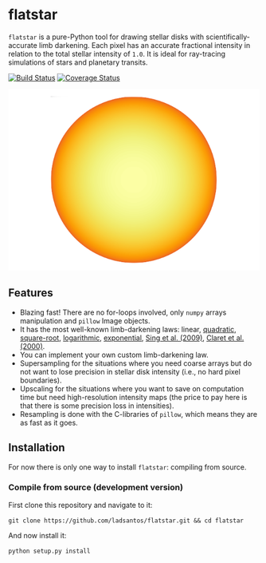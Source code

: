 # flatstar

`flatstar` is a pure-Python tool for drawing stellar disks with scientifically-accurate limb darkening. Each pixel has an accurate fractional intensity in relation to the total stellar intensity of `1.0`. It is ideal for ray-tracing simulations of stars and planetary transits.

[![Build Status](https://travis-ci.com/ladsantos/flatstar.svg?branch=main)](https://travis-ci.com/ladsantos/flatstar) [![Coverage Status](https://coveralls.io/repos/github/ladsantos/flatstar/badge.svg?branch=main)](https://coveralls.io/github/ladsantos/flatstar?branch=main)

![flatstar](assets/flatstar.png)

## Features

* Blazing fast! There are no for-loops involved, only `numpy` arrays manipulation and `pillow` Image objects.
* It has the most well-known limb-darkening laws: linear, [quadratic](https://ui.adsabs.harvard.edu/abs/1950HarCi.454....1K/abstract), [square-root](https://ui.adsabs.harvard.edu/abs/1992A%26A...259..227D/abstract), [logarithmic](https://ui.adsabs.harvard.edu/abs/1970AJ.....75..175K/abstract), [exponential](https://ui.adsabs.harvard.edu/abs/2003A%26A...412..241C/abstract), [Sing et al. (2009)](https://ui.adsabs.harvard.edu/abs/2009A%26A...505..891S/abstract), [Claret et al. (2000)](https://ui.adsabs.harvard.edu/abs/2000A%26A...363.1081C/abstract).
* You can implement your own custom limb-darkening law.
* Supersampling for the situations where you need coarse arrays but do not want to lose precision in stellar disk intensity (i.e., no hard pixel boundaries).
* Upscaling for the situations where you want to save on computation time but need high-resolution intensity maps (the price to pay here is that there is some precision loss in intensities).
* Resampling is done with the C-libraries of `pillow`, which means they are as fast as it goes.

## Installation

For now there is only one way to install `flatstar`: compiling from source.

### Compile from source (development version)

First clone this repository and navigate to it:

```angular2html
git clone https://github.com/ladsantos/flatstar.git && cd flatstar
```

And now install it:

```angular2html
python setup.py install
```